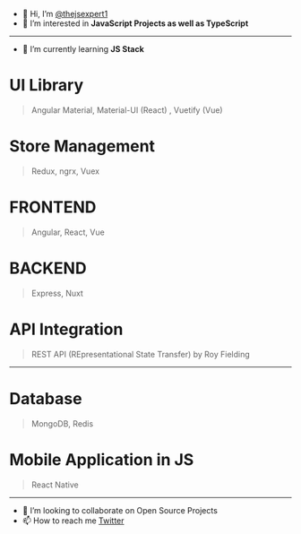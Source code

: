 - 👋 Hi, I’m [@thejsexpert1](https://twitter.com/TheJSExpert1)
- 👀 I’m interested in **JavaScript Projects as well as TypeScript**
---
- 🌱 I’m currently learning **JS Stack**
# UI Library
> Angular Material, Material-UI (React) , Vuetify (Vue)
# Store Management
> Redux, ngrx, Vuex
# FRONTEND
> Angular, React, Vue
# BACKEND
> Express, Nuxt
# API Integration
> REST API (REpresentational State Transfer) by Roy Fielding
---
# Database
> MongoDB, Redis
# Mobile Application in JS
> React Native
---
- 💞️ I’m looking to collaborate on Open Source Projects
- 📫 How to reach me [Twitter](https://twitter.com/TheJSExpert1)

<!---
thejsexpert/thejsexpert is a ✨ special ✨ repository because its `README.md` (this file) appears on your GitHub profile.
You can click the Preview link to take a look at your changes.
--->
